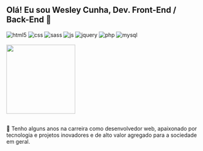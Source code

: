 ## Olá! Eu sou Wesley Cunha, Dev. Front-End / Back-End 🚀
<div style="display: inline_block">
    <img align="center" alt="html5" src="https://img.shields.io/badge/HTML5-E34F26?style=for-the-badge&logo=html5&logoColor=white" />
    <img align="center" alt="css" src="https://img.shields.io/badge/CSS3-1572B6?style=for-the-badge&logo=css3&logoColor=white" />
    <img align="center" alt="sass" src="https://img.shields.io/badge/Sass-CC6699?style=for-the-badge&logo=sass&logoColor=white" />
    <img align="center" alt="js" src="https://img.shields.io/badge/JavaScript-F7DF1E?style=for-the-badge&logo=javascript&logoColor=black" />
    <img align="center" alt="jquery" src="https://img.shields.io/badge/jQuery-0769AD?style=for-the-badge&logo=jquery&logoColor=white" />
    <img align="center" alt="php" src="https://img.shields.io/badge/PHP-777BB4?style=for-the-badge&logo=php&logoColor=white" />
    <img align="center" alt="mysql" src="https://img.shields.io/badge/MySQL-00000F?style=for-the-badge&logo=mysql&logoColor=white" />
</div><br/>

<div align="left">
  <a href="https://github.com/wesleycunha">
    <img height="180em" src="https://github-readme-stats.vercel.app/api?username=wesleycunha&show_icons=true&theme=dracula&include_all_commits=true&count_private=true"/>
    <!--<img height="180em" src="https://github-readme-stats.vercel.app/api/top-langs/?username=wesleycunha&layout=compact&langs_count=7&theme=dracula"/> -->
  </a>
</div>

##

🚀 Tenho alguns anos na carreira como desenvolvedor web, apaixonado por tecnologia e projetos inovadores e de alto valor agregado para a sociedade em geral.
